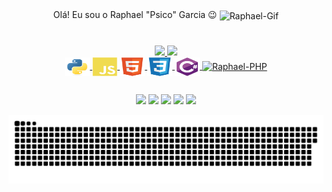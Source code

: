 <div align="center">
  Olá! Eu sou o Raphael "Psico" Garcia 😉
  <img align="center" alt="Raphael-Gif" height="180" src="https://media.discordapp.net/attachments/820683590722781277/894351584685854780/output_JSEiAX.gif?width=637&height=637">
</div>
 
 #
 
<div align="center">
  <a href="https://github.com/psicoraphael">
  <img height="180em" src="https://github-readme-stats.vercel.app/api?username=psicoraphael&show_icons=true&theme=radical&include_all_commits=true&count_private=true"/>
  <img height="140em" src="https://github-readme-stats.vercel.app/api/top-langs/?username=psicoraphael&layout=compact&langs_count=7&theme=radical"/>

</div>

<div align="center"> 
  <img align="center" alt="Raphael-Python" height="30" width="40" src="https://raw.githubusercontent.com/devicons/devicon/master/icons/python/python-original.svg">
  <img align="center" alt="Raphael-Javascript" height="30" width="40" src="https://raw.githubusercontent.com/devicons/devicon/master/icons/javascript/javascript-plain.svg">
  <img align="center" alt="Raphael-HTML" height="30" width="40" src="https://raw.githubusercontent.com/devicons/devicon/master/icons/html5/html5-original.svg">
  <img align="center" alt="Raphael-CSS" height="30" width="40" src="https://raw.githubusercontent.com/devicons/devicon/master/icons/css3/css3-original.svg">
  <img align="center" alt="Raphael-Csharp" height="30" width="40" src="https://raw.githubusercontent.com/devicons/devicon/master/icons/csharp/csharp-original.svg">
  <img align="center" alt="Raphael-PHP" height="40" width="40" src="https://cdn.jsdelivr.net/gh/devicons/devicon/icons/php/php-plain.svg">
</div>
    
  ##
  
<div align="center"> 
   <a href="https://www.linkedin.com/in/garcia-raphael/" target="_blank"><img src="https://img.shields.io/badge/LinkedIn-0077B5?style=for-the-badge&logo=linkedin&logoColor=white" target="_blank"></a>
  <a href="https://www.twitch.tv/psicoraphael" target="_blank"><img src="https://img.shields.io/badge/Twitch-9146FF?style=for-the-badge&logo=twitch&logoColor=white" target="_blank"></a>
  <a href="https://www.youtube.com/channel/UC1XzWK1UsO0nELambkfqmuA" target="_blank"><img src="https://img.shields.io/badge/YouTube-FF0000?style=for-the-badge&logo=youtube&logoColor=white" target="_blank"></a>
  <a href="https://twitter.com/Psicoraphael" target="_blank"><img src="https://img.shields.io/badge/Twitter-1DA1F2?style=for-the-badge&logo=twitter&logoColor=white" target="_blank"></a>
  <a href="https://www.instagram.com/psicoraphael/" target="_blank"><img src="https://img.shields.io/badge/Instagram-E4405F?style=for-the-badge&logo=instagram&logoColor=white" target="_blank"></a>  
</div>
  
  ![Snake animation](https://github.com/psicoraphael/psicoraphael/blob/output/github-contribution-grid-snake.svg)
